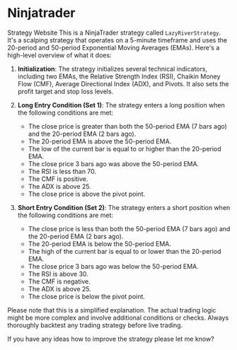 # Ninjatrader
Strategy Website
This is a NinjaTrader strategy called `LazyRiverStrategy`. It's a scalping strategy that operates on a 5-minute timeframe and uses the 20-period and 50-period Exponential Moving Averages (EMAs). Here's a high-level overview of what it does:

1. **Initialization**: The strategy initializes several technical indicators, including two EMAs, the Relative Strength Index (RSI), Chaikin Money Flow (CMF), Average Directional Index (ADX), and Pivots. It also sets the profit target and stop loss levels.

2. **Long Entry Condition (Set 1)**: The strategy enters a long position when the following conditions are met:
    - The close price is greater than both the 50-period EMA (7 bars ago) and the 20-period EMA (2 bars ago).
    - The 20-period EMA is above the 50-period EMA.
    - The low of the current bar is equal to or higher than the 20-period EMA.
    - The close price 3 bars ago was above the 50-period EMA.
    - The RSI is less than 70.
    - The CMF is positive.
    - The ADX is above 25.
    - The close price is above the pivot point.

3. **Short Entry Condition (Set 2)**: The strategy enters a short position when the following conditions are met:
    - The close price is less than both the 50-period EMA (7 bars ago) and the 20-period EMA (2 bars ago).
    - The 20-period EMA is below the 50-period EMA.
    - The high of the current bar is equal to or lower than the 20-period EMA.
    - The close price 3 bars ago was below the 50-period EMA.
    - The RSI is above 30.
    - The CMF is negative.
    - The ADX is above 25.
    - The close price is below the pivot point.

Please note that this is a simplified explanation. The actual trading logic might be more complex and involve additional conditions or checks. Always thoroughly backtest any trading strategy before live trading.

If you have any ideas how to improve the strategy please let me know?
